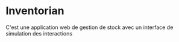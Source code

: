 
# Inventorian

C'est une application web de gestion de stock avec un interface de simulation des interactions 
